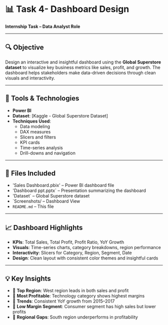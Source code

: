 # 📊 Task 4- Dashboard Design

**Internship Task – Data Analyst Role**

---

## 🔍 Objective

Design an interactive and insightful dashboard using the **Global Superstore dataset** to visualize key business metrics like sales, profit, and growth.
The dashboard helps stakeholders make data-driven decisions through clean visuals and interactivity.

---

## 🧰 Tools & Technologies

- **Power BI**
- **Dataset**: [Kaggle - Global Superstore Dataset]
- **Techniques Used**:  
  - Data modeling  
  - DAX measures  
  - Slicers and filters  
  - KPI cards  
  - Time-series analysis  
  - Drill-downs and navigation

---

## 📁 Files Included

- 'Sales Dashboard.pbix' – Power BI dashboard file
- 'Dashboard ppt.pptx` – Presentation summarizing the dashboard
- 'Dataset` – Global Superstore dataset
- `Screenshots/ – Dashboard View
- `README.md` – This file

---

## 📈 Dashboard Highlights

- **KPIs**: Total Sales, Total Profit, Profit Ratio, YoY Growth
- **Visuals**: Time-series charts, category breakdowns, region performance
- **Interactivity**: Slicers for Category, Region, Segment, Date
- **Design**: Clean layout with consistent color themes and insightful cards

---

## 💡 Key Insights

- 📌 **Top Region**: West region leads in both sales and profit  
- 📌 **Most Profitable**: Technology category shows highest margins  
- 📌 **Trends**: Consistent YoY growth from 2015–2017  
- 📌 **Low Margin Segment**: Consumer segment has high sales but lower profits  
- 📌 **Regional Gaps**: South region underperforms in profitability  


